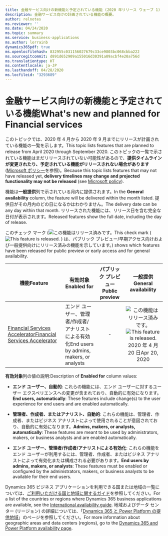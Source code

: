 ```yaml
---
title: 金融サービス向けの新機能と予定されている機能 (2020 年リリース ウェーブ 1)
description: 金融サービス向けの計画されている機能の概要。
author: relnotes
ms.reviewer: ''
ms.date: 04/24/2020
ms.topic: summary
ms.service: business-applications
ms.author: lorrainb
dynamics365pdf: true
ms.openlocfilehash: 832955c031156027679c33ce9803bc068cbba222
ms.sourcegitcommit: d891d652909a155016d30391a09acbf4e20a756d
ms.translationtype: HT
ms.contentlocale: ja-JP
ms.lasthandoff: 04/28/2020
ms.locfileid: "3293689"
---
```

# <a name="whats-new-and-planned-for-financial-services"></a><span data-ttu-id="9c4c5-103">金融サービス向けの新機能と予定されている機能</span><span class="sxs-lookup"><span data-stu-id="9c4c5-103">What's new and planned for Financial services</span></span>

<span data-ttu-id="9c4c5-104">このトピックでは、2020 年 4 月から 2020 年 9 月までにリリースが計画されている機能の一覧を示します。</span><span class="sxs-lookup"><span data-stu-id="9c4c5-104">This topic lists features that are planned to release from April 2020 through September 2020.</span></span> <span data-ttu-id="9c4c5-105">このトピックの一覧で示されている機能はまだリリースされていない可能性があるので、**提供タイムラインが変更されたり、予定されている機能がリリースされない場合があります** ([Microsoft ポリシー](https://go.microsoft.com/fwlink/p/?linkid=2007332)を参照)。</span><span class="sxs-lookup"><span data-stu-id="9c4c5-105">Because this topic lists features that may not have released yet, **delivery timelines may change and projected functionality may not be released** (see [Microsoft policy](https://go.microsoft.com/fwlink/p/?linkid=2007332)).</span></span>

<span data-ttu-id="9c4c5-106">機能は**一般提供**列で示されている月内に提供されます。</span><span class="sxs-lookup"><span data-stu-id="9c4c5-106">In the **General availability** column, the feature will be delivered within the month listed.</span></span> <span data-ttu-id="9c4c5-107">提供日がその月内のどの日になるかはわかりません。</span><span class="sxs-lookup"><span data-stu-id="9c4c5-107">The delivery date can be any day within that month.</span></span> <span data-ttu-id="9c4c5-108">リリースされた機能には、リリース日を含む完全な日付が表示されます。</span><span class="sxs-lookup"><span data-stu-id="9c4c5-108">Released features show the full date, including the day of release.</span></span>

<span data-ttu-id="9c4c5-109">このチェック マーク (![この機能はリリース済みです。](/dynamics365-release-plan/media/green-checkmark.png "この機能はリリース済みです。")</span><span class="sxs-lookup"><span data-stu-id="9c4c5-109">This check mark (![This feature is released.](/dynamics365-release-plan/media/green-checkmark.png "This feature is released.")</span></span> <span data-ttu-id="9c4c5-110">) は、パブリック プレビュー/早期アクセス向けおよび一般提供向けにリリース済みの機能を示しています。</span><span class="sxs-lookup"><span data-stu-id="9c4c5-110">) shows which features have been released for public preview or early access and for general availability.</span></span>

| <span data-ttu-id="9c4c5-111">機能</span><span class="sxs-lookup"><span data-stu-id="9c4c5-111">Feature</span></span>    | <span data-ttu-id="9c4c5-112">有効対象</span><span class="sxs-lookup"><span data-stu-id="9c4c5-112">Enabled for</span></span>    |  <span data-ttu-id="9c4c5-113">パブリック プレビュー</span><span class="sxs-lookup"><span data-stu-id="9c4c5-113">Public preview</span></span> |  <span data-ttu-id="9c4c5-114">一般提供</span><span class="sxs-lookup"><span data-stu-id="9c4c5-114">General availability</span></span> | 
| ---------- |---------------- | :---------------: |:--------------: |
| [<span data-ttu-id="9c4c5-115">Financial Services Accelerator</span><span class="sxs-lookup"><span data-stu-id="9c4c5-115">Financial Services Accelerator</span></span>](financial-services-accelerator.md) | <span data-ttu-id="9c4c5-116">エンド ユーザー、管理者/作成者/アナリストによる有効化</span><span class="sxs-lookup"><span data-stu-id="9c4c5-116">End users by admins, makers, or analysts</span></span>| -|<span data-ttu-id="9c4c5-117">![この機能はリリース済みです。](/dynamics365-release-plan/media/green-checkmark.png "この機能はリリース済みです。")</span><span class="sxs-lookup"><span data-stu-id="9c4c5-117">![This feature is released.](/dynamics365-release-plan/media/green-checkmark.png "This feature is released.")</span></span> <span data-ttu-id="9c4c5-118">2020 年 4 月 20 日</span><span class="sxs-lookup"><span data-stu-id="9c4c5-118">Apr 20, 2020</span></span> | 

<span data-ttu-id="9c4c5-119">**有効対象**列の値の説明:</span><span class="sxs-lookup"><span data-stu-id="9c4c5-119">Description of **Enabled for** column values:</span></span>

- <span data-ttu-id="9c4c5-120">**エンド ユーザー、自動的**: これらの機能には、エンド ユーザーに対するユーザー エクスペリエンスへの変更が含まれており、自動的に有効になります。</span><span class="sxs-lookup"><span data-stu-id="9c4c5-120">**End users, automatically**: These features include change(s) to the user experience for end users and are enabled automatically.</span></span>

- <span data-ttu-id="9c4c5-121">**管理者、作成者、またはアナリスト、自動的**: これらの機能は、管理者、作成者、またはビジネス アナリストによって使用されることが意図されており、自動的に有効になります。</span><span class="sxs-lookup"><span data-stu-id="9c4c5-121">**Admins, makers, or analysts, automatically**: These features are meant to be used by administrators, makers, or business analysts and are enabled automatically.</span></span>

- <span data-ttu-id="9c4c5-122">**エンド ユーザー、管理者/作成者/アナリストによる有効化**: これらの機能をエンド ユーザーが利用するには、管理者、作成者、またはビジネス アナリストによって有効化または構成される必要があります。</span><span class="sxs-lookup"><span data-stu-id="9c4c5-122">**End users by admins, makers, or analysts**: These features must be enabled or configured by the administrators, makers, or business analysts to be available for their end users.</span></span>

<span data-ttu-id="9c4c5-123">Dynamics 365 ビジネス アプリケーションを利用できる国または地域の一覧については、[ご利用いただける国と地域に関するガイド](https://aka.ms/dynamics_365_international_availability_deck)を参照してください。</span><span class="sxs-lookup"><span data-stu-id="9c4c5-123">For a list of the countries or regions where Dynamics 365 business applications are available, see the [International availability guide](https://aka.ms/dynamics_365_international_availability_deck).</span></span> <span data-ttu-id="9c4c5-124">地域およびデータ センター (リージョン) の詳細については、「[Dynamics 365 と Power Platform の提供地域](https://aka.ms/BusinessAppsGeoAvailability)」のページを参照してください。</span><span class="sxs-lookup"><span data-stu-id="9c4c5-124">For more information about geographic areas and data centers (regions),  go to the [Dynamics 365 and Power Platform availability page](https://aka.ms/BusinessAppsGeoAvailability).</span></span>
